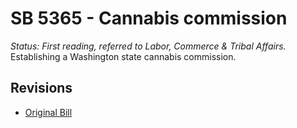 # SB 5365 - Cannabis commission
*Status: First reading, referred to Labor, Commerce & Tribal Affairs.*
Establishing a Washington state cannabis commission.

## Revisions
* [Original Bill](1/)